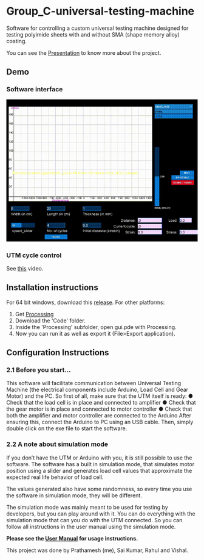 
# Group_C-universal-testing-machine
Software for controlling a custom universal testing machine designed for testing polyimide  sheets with and without SMA (shape memory alloy) coating.

You can see the [Presentation](https://github.com/neatpun/Group_C-universal-testing-machine/tree/master/Presentation%20%26%20demo%20videos) to know more about the project.

## Demo
### Software interface
![GUI demonstration GIF](https://raw.githubusercontent.com/neatpun/Group_C-universal-testing-machine/master/Presentation%20%26%20demo%20videos/GIF%20(for%20readme)/Software-demo.gif)
### UTM cycle control
See [this](https://github.com/neatpun/Group_C-universal-testing-machine/blob/master/Presentation%20%26%20demo%20videos/UTM%20cycle%20control%20demo.mp4) video.

## Installation instructions
For 64 bit windows, download this [release](https://github.com/neatpun/Group_C-universal-testing-machine/releases/tag/v3).
For other platforms:

 1. Get [Processing](https://processing.org/download/) 
 2. Download the 'Code' folder. 
 3. Inside the 'Processing' subfolder, open gui.pde with
    Processing. 
 4. Now you can run it as well as export it (File>Export application).

## Configuration Instructions
### 2.1 Before you start...
This software will facilitate communication between Universal Testing Machine (the electrical components include Arduino, Load Cell and Gear Motor) and the PC.
So first of all, make sure that the UTM itself is ready:
● Check that the load cell is in place and connected to amplifier
● Check that the gear motor is in place and connected to motor controller
● Check that both the amplifier and motor controller are connected to the Arduino
After ensuring this, connect the Arduino to PC using an USB cable.
Then, simply double click on the exe file to start the software.
### 2.2 A note about simulation mode
If you don’t have the UTM or Arduino with you, it is still possible to use the software. The software has a built in simulation mode, that simulates motor position using a slider and generates load cell values that approximate the expected real life behavior of load cell.   

The values generated also have some randomness, so every time you use the software in simulation mode, they will be different.

The simulation mode was mainly meant to be used for testing by developers, but you can play around with it. You can do everything with the simulation mode that can you do with the UTM connected. So you can follow all instructions in the user manual using the simulation mode.

**Please see the [**User Manual**](https://github.com/neatpun/Group_C-universal-testing-machine/tree/master/User%20Manual) for usage instructions.**


This project was done by Prathamesh (me), Sai Kumar, Rahul and Vishal.